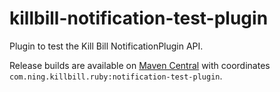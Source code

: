 killbill-notification-test-plugin
=================================

Plugin to test the Kill Bill NotificationPlugin API.


Release builds are available on [Maven Central](http://search.maven.org/#search%7Cga%7C1%7Cg%3A%22com.ning.killbill.ruby%22%20AND%20a%3A%22notification-test-plugin%22) with coordinates `com.ning.killbill.ruby:notification-test-plugin`.
